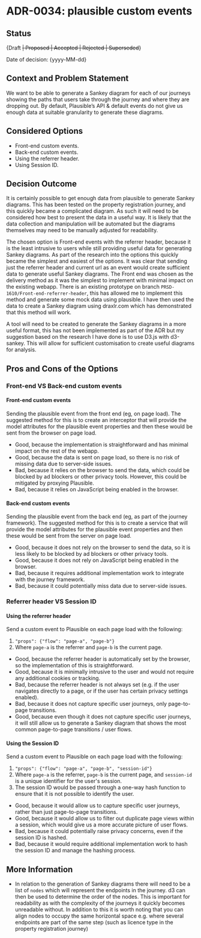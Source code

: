 # ADR-0034: plausible custom events

## Status

{Draft ~~| Proposed | Accepted | Rejected | Superseded~~}

Date of decision: {yyyy-MM-dd}

## Context and Problem Statement

We want to be able to generate a Sankey diagram for each of our journeys showing the paths that users take through the journey and where they are dropping out. By default, Plausible’s API & default events do not give us enough data at suitable granularity to generate these diagrams.

## Considered Options

* Front-end custom events.
* Back-end custom events.
* Using the referrer header.
* Using Session ID.



## Decision Outcome

It is certainly possible to get enough data from plausible to generate Sankey diagrams. This has been tested on the property registration journey, and this quickly became a complicated diagram.
As such it will need to be considered how best to present the data in a useful way. It is likely that the data collection and manipulation will be automated but the diagrams themselves may need to be manually adjusted for readability.

The chosen option is Front-end events with the referrer header, because it is the least intrusive to users while still providing useful data for generating Sankey diagrams. As part of the research into the options this quickly became the simplest and easiest of the options. It was clear that sending just the referrer header and current url as an event would create sufficient data to generate useful Sankey diagrams. The Front end was chosen as the delivery method as it was the simplest to implement with minimal impact on the existing webapp.
There is an existing prototype on branch `PRSD-1610/Front-end-referrer-header`, this has allowed me to implement this method and generate some mock data using plausible. I have then used the data to create a Sankey diagram using draxlr.com which has demonstrated that this method will work.

A tool will need to be created to generate the Sankey diagrams in a more useful format, this has not been implemented as part of the ADR but my suggestion based on the research I have done is to use D3.js with d3-sankey. This will allow for sufficient customisation to create useful diagrams for analysis.

## Pros and Cons of the Options

### Front-end VS Back-end custom events

#### Front-end custom events

Sending the plausible event from the front end (eg, on page load). The suggested method for this is to create an interceptor that will provide the model attributes for the plausible event properties and then these would be sent from the browser on page load.

* Good, because the implementation is straightforward and has minimal impact on the rest of the webapp.
* Good, because the data is sent on page load, so there is no risk of missing data due to server-side issues.
* Bad, because it relies on the browser to send the data, which could be blocked by ad blockers or other privacy tools. However, this could be mitigated by proxying Plausible.
* Bad, because it relies on JavaScript being enabled in the browser.

#### Back-end custom events

Sending the plausible event from the back end (eg, as part of the journey framework). The suggested method for this is to create a service that will provide the model attributes for the plausible event properties and then these would be sent from the server on page load.

* Good, because it does not rely on the browser to send the data, so it is less likely to be blocked by ad blockers or other privacy tools.
* Good, because it does not rely on JavaScript being enabled in the browser.
* Bad, because it requires additional implementation work to integrate with the journey framework.
* Bad, because it could potentially miss data due to server-side issues.

### Referrer header VS Session ID

#### Using the referrer header

Send a custom event to Plausible on each page load with the following:
1. `"props": {"flow": "page-a", "page-b"}`
2. Where `page-a` is the referrer and `page-b` is the current page.

* Good, because the referrer header is automatically set by the browser, so the implementation of this is straightforward.
* Good, because it is minimally intrusive to the user and would not require any additional cookies or tracking.
* Bad, because the referrer header is not always set (e.g. if the user navigates directly to a page, or if the user has certain privacy settings enabled).
* Bad, because it does not capture specific user journeys, only page-to-page transitions.
* Good, because even though it does not capture specific user journeys, it will still allow us to generate a Sankey diagram that shows the most common page-to-page transitions / user flows.


#### Using the Session ID

Send a custom event to Plausible on each page load with the following:
1. `"props": {"flow": "page-a", "page-b", "session-id"}`
2. Where `page-a` is the referrer, `page-b` is the current page, and `session-id` is a unique identifier for the user's session.
3. The session ID would be passed through a one-way hash function to ensure that it is not possible to identify the user.

* Good, because it would allow us to capture specific user journeys, rather than just page-to-page transitions.
* Good, because it would allow us to filter out duplicate page views within a session, which would give us a more accurate picture of user flows.
* Bad, because it could potentially raise privacy concerns, even if the session ID is hashed.
* Bad, because it would require additional implementation work to hash the session ID and manage the hashing process.


## More Information

- In relation to the generation of Sankey diagrams there will need to be a list of `nodes` which will represent the endpoints in the journey. d3 can then be used to determine the order of the nodes. This is important for readability as with the complexity of the journeys it quickly becomes unreadable without. In addition to this it is worth noting that you can align nodes to occupy the same horizontal space e.g. where several endpoints are part of the same step (such as licence type in the property registration journey)
